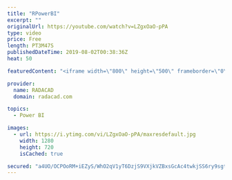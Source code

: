 ```yaml
---
title: "RPowerBI"
excerpt: ""
originalUrl: https://youtube.com/watch?v=LZgxOaO-pPA
type: video
price: Free
length: PT3M47S
publishedDateTime: 2019-08-02T00:38:36Z
heat: 50

featuredContent: "<iframe width=\"800\" height=\"500\" frameborder=\"0\" src=\"https://www.youtube.com/embed/LZgxOaO-pPA\" allow=\"accelerometer; autoplay; encrypted-media; gyroscope; picture-in-picture\" allowfullscreen></iframe>"

provider:
  name: RADACAD
  domain: radacad.com

topics:
  - Power BI

images:
  - url: https://i.ytimg.com/vi/LZgxOaO-pPA/maxresdefault.jpg
    width: 1280
    height: 720
    isCached: true

secured: "a4UO/OCPOoRM+iEZyS/WhO2qV1yT6DzjS9VXjkVZBxsGcAc4twkjSS6ry9sgtOVLjdsl/YlXysXba/OULFFP5EcfCCy0uHtPvfmejvKZo/goBMq5WIcjfIpB9dggD0EBorimcYcEGa7KMlqqhUKQ7sQXXP4HGuDwKvgMRShgIXEOr3KgcPTGUEWEEjb2EdpyaEM5nfBzouSoP7epJdbRw+ByVjOiyiFv6d1jpMMi8FyTWHVErmWSW0zKSTcbX5sKQXFz/+mEi6Of9jerqWxhXDgUr4dzshAXfc5Lqcktwr6gYOjnb/f6pkLBTnzVciSSYIw+gAUz7VZimUhrPT3ZvXIRUKua6iUr3fY0Ob8J840U3Hl2rF+lbYcosWdD/zeCgd7eJQyKJZHWbmhOvY8AXUBr1mGbPaGEUINiQdkHXS0=;qCPQsQlJSHgXzlNv2UxOHA=="
---
```


